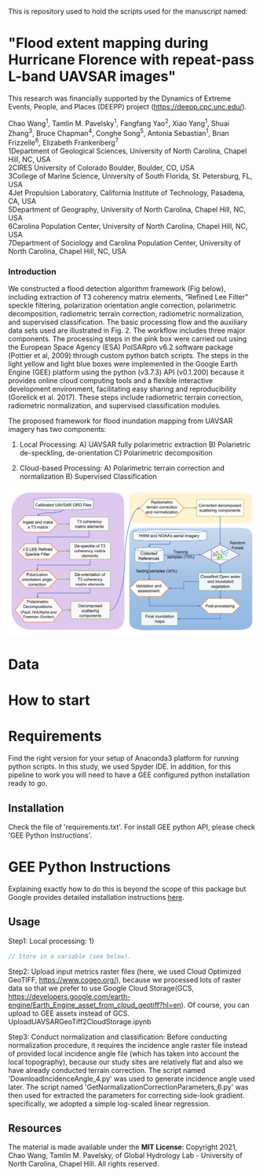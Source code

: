 This is repository used to hold the scripts used for the manuscript named: 
# "Flood extent mapping during Hurricane Florence with repeat-pass L-band UAVSAR images"
This research was financially supported by the Dynamics of Extreme Events, People, and Places (DEEPP) project (https://deepp.cpc.unc.edu/).

Chao Wang<sup>1</sup>, Tamlin M. Pavelsky<sup>1</sup>, Fangfang Yao<sup>2</sup>, Xiao Yang<sup>1</sup>, Shuai Zhang<sup>3</sup>, Bruce Chapman<sup>4</sup>, Conghe Song<sup>5</sup>, Antonia Sebastian<sup>1</sup>, Brian Frizzelle<sup>6</sup>, Elizabeth Frankenberg<sup>7</sup> 
</br>1Department of Geological Sciences, University of North Carolina, Chapel Hill, NC, USA
</br>2CIRES University of Colorado Boulder, Boulder, CO, USA
</br>3College of Marine Science, University of South Florida, St. Petersburg, FL, USA 
</br>4Jet Propulsion Laboratory, California Institute of Technology, Pasadena, CA, USA
</br>5Department of Geography, University of North Carolina, Chapel Hill, NC, USA
</br>6Carolina Population Center, University of North Carolina, Chapel Hill, NC, USA
</br>7Department of Sociology and Carolina Population Center, University of North Carolina, Chapel Hill, NC, USA

### Introduction
We constructed a flood detection algorithm framework (Fig below), including extraction of T3 coherency matrix elements, “Refined Lee Filter” speckle filtering, polarization orientation angle correction, polarimetric decomposition, radiometric terrain correction, radiometric normalization, and supervised classification. The basic processing flow and the auxiliary data sets used are illustrated in Fig. 2. The workflow includes three major components. The processing steps in the pink box were carried out using the European Space Agency (ESA) PolSARpro v6.2 software package (Pottier et al, 2009) through custom python batch scripts. The steps in the light yellow and light blue boxes were implemented in the Google Earth Engine (GEE) platform using the python (v3.7.3) API (v0.1.200) because it provides online cloud computing tools and a flexible interactive development environment, facilitating easy sharing and reproducibility (Gorelick et al. 2017). These steps include radiometric terrain correction, radiometric normalization, and supervised classification modules.

The proposed framework for flood inundation mapping from UAVSAR imagery has two components:
1) Local Processing:
A) UAVSAR fully polarimetric extraction 
B) Polarietric de-speckling, de-orientation 
C) Polarimetric decomposition

2) Cloud-based Processing:
A) Polarimetric terrain correction and normalization
B) Supervised Classification

![UAVSAR_Workflow](./Figures/UAVSAR_processing_flowchar.jpg)

# Data

# How to start

# Requirements
Find the right version for your setup of Anaconda3 platform for running python scripts. In this study, we used Spyder IDE. In addition, for this pipeline to work you will need to have a GEE configured python installation ready to go.

## Installation
Check the file of 'requirements.txt'. For install GEE python API, please check 'GEE Python Instructions'.

# GEE Python Instructions

Explaining exactly how to do this is beyond the scope of this package but Google provides detailed installation instructions [here](https://developers.google.com/earth-engine/python_install).


## Usage
Step1:
Local processing:
1)

```javascript
// Store in a variable (see below).

```
Step2:
Upload input metrics raster files (here, we used Cloud Optimized GeoTIFF, https://www.cogeo.org/), because we processed lots of raster data so that we prefer to use Google Cloud Storage(GCS, https://developers.google.com/earth-engine/Earth_Engine_asset_from_cloud_geotiff?hl=en). 
Of course, you can upload to GEE assets instead of GCS. 
UploadUAVSARGeoTiff2CloudStorage.ipynb

Step3:
Conduct normalization and classification:
Before conducting normalization procedure, it requires the incidence angle raster file instead of provided local incidence angle file (which has taken into account the local topography), because our study sites are relatively flat and also we have already conducted terrain correction.
The script named 'DownloadIncidenceAngle_4.py' was used to generate incidence angle used later.
The script named 'GetNormalizationCorrectionParameters_6.py' was then used for extracted the parameters for correcting side-look gradient. specifically, we adopted a simple log-scaled linear regression.

## Resources
The material is made available under the **MIT License**: Copyright 2021, Chao Wang, Tamlin M. Pavelsky, of Global Hydrology Lab - University of North Carolina, Chapel Hill.
All rights reserved.

